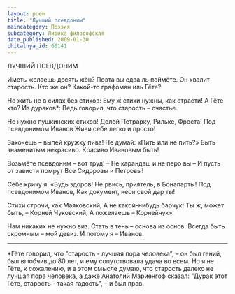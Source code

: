 ```yaml
---
layout: poem
title: "Лучший псевдоним"
maincategory: Поэзия
subcategory: Лирика философская
date_published: 2009-01-30
chitalnya_id: 66141
---
```




ЛУЧШИЙ ПСЕВДОНИМ

Иметь желаешь десять жён?
Поэта вы едва ль поймёте.
Он хвалит старость. Кто же он?
Какой-то графоман иль Гёте?

Но жить не в силах без стихов:
Ему ж стихи нужны, как страсти!
А Гёте кто? Из дураков\*:
Ведь говорил, что старость – счастье.

Не нужно пушкинских стихов!
Долой Петрарку, Рильке, Фроста!
Под псевдонимом Иванов
Живи себе легко и просто!

Захочешь – выпей кружку пива!
Не думай: «Пить или не пить?»
Быть знаменитым некрасиво.
Красиво Ивановым быть!

Возьмёте псевдоним – вот труд! –
Не карандаш и не перо вы –
И пусть от зависти помрут
Все Сидоровы и Петровы!

Себе кричу я: «Будь здоров!
Не рвись, приятель, в Бонапарты!
Под псевдонимом Иванов, 
Как документ, неси свой дар ты!

Стихи строчи, как Маяковский,
А не какой-нибудь барчук!
Ты ж, может быть, – Корней Чуковский,
А пожелаешь – Корнейчук».

Нам никаких не нужно виз.
Стать в тень – основа из основ.
Всегда быть скромным – мой девиз.
И потому я – Иванов. 
___________________________
\*Гёте говорил, что "старость - лучшая пора человека", – он был гений, был влюбчив до 80 лет, и ему сопутствовала удача во всем. Но я не Гёте, к сожалению, и в этом смысле думаю, что старость далеко не лучшая пора человека, а даже Анатолий Мариенгоф сказал: "Дурак  этот Гёте, старость - такая гадость", – и был прав.






